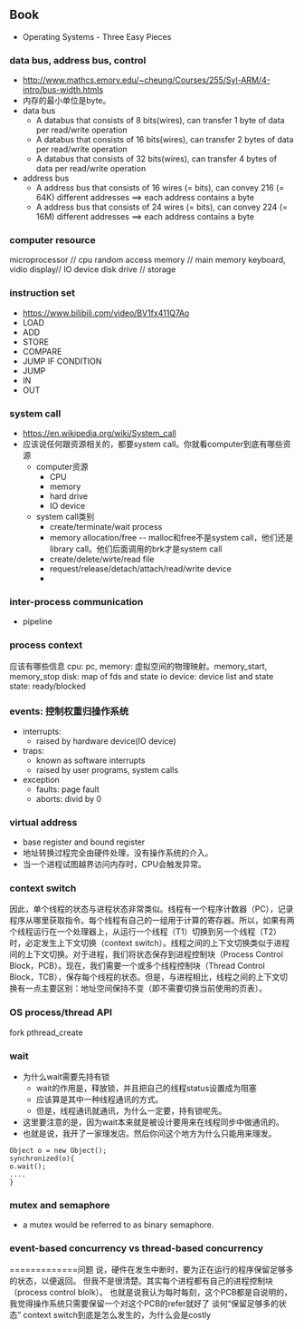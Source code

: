 ## Book
* Operating Systems - Three Easy Pieces

### data bus, address bus, control
* http://www.mathcs.emory.edu/~cheung/Courses/255/Syl-ARM/4-intro/bus-width.htmls
* 内存的最小单位是byte。
* data bus
    * A databus that consists of 8 bits(wires), can transfer 1 byte of data per read/write operation
    * A databus that consists of 16 bits(wires), can transfer 2 bytes of data per read/write operation
    * A databus that consists of 32 bits(wires), can transfer 4 bytes of data per read/write operation
* address bus
    * A address bus that consists of 16 wires (= bits), can convey 216 (= 64K) different addresses ==> each address contains a byte
    * A address bus that consists of 24 wires (= bits), can convey 224 (= 16M) different addresses ==> each address contains a byte
 
### computer resource
microprocessor // cpu
random access memory // main memory
keyboard, vidio display// IO device
disk drive // storage
 
### instruction set
* https://www.bilibili.com/video/BV1fx411Q7Ao 
* LOAD
* ADD
* STORE
* COMPARE
* JUMP IF CONDITION
* JUMP
* IN
* OUT

### system call
* https://en.wikipedia.org/wiki/System_call
* 应该说任何跟资源相关的，都要system call。你就看computer到底有哪些资源
    * computer资源
        * CPU 
        * memory
        * hard drive
        * IO device
    * system call类别
        * create/terminate/wait process
        * memory allocation/free  -- malloc和free不是system call，他们还是library call。他们后面调用的brk才是system call
        * create/delete/wirte/read file
        * request/release/detach/attach/read/write device
        *
        
### inter-process communication
* pipeline

### process context
应该有哪些信息
cpu: pc, 
memory: 虚拟空间的物理映射。memory_start, memory_stop
disk: map of fds and state
io device: device list and state
state: ready/blocked


### events: 控制权重归操作系统
* interrupts:
    * raised by hardware device(IO device)
* traps:
    * known as software interrupts
    * raised by user programs, system calls
* exception
    * faults: page fault
    * aborts: divid by 0


### virtual address
* base register and bound register
* 地址转换过程完全由硬件处理，没有操作系统的介入。
* 当一个进程试图越界访问内存时，CPU会触发异常。

### context switch
因此，单个线程的状态与进程状态非常类似。线程有一个程序计数器（PC），记录程序从哪里获取指令。每个线程有自己的一组用于计算的寄存器。所以，如果有两个线程运行在一个处理器上，从运行一个线程（T1）切换到另一个线程（T2）时，必定发生上下文切换（context switch）。线程之间的上下文切换类似于进程间的上下文切换。对于进程，我们将状态保存到进程控制块（Process Control Block，PCB）。现在，我们需要一个或多个线程控制块（Thread Control Block，TCB），保存每个线程的状态。但是，与进程相比，线程之间的上下文切换有一点主要区别：地址空间保持不变（即不需要切换当前使用的页表）。

### OS process/thread API
fork
pthread_create 

### wait
* 为什么wait需要先持有锁
    * wait的作用是，释放锁，并且把自己的线程status设置成为阻塞
    * 应该算是其中一种线程通讯的方式。
    * 但是，线程通讯就通讯，为什么一定要，持有锁呢先。
* 这里要注意的是，因为wait本来就是被设计要用来在线程同步中做通讯的。
* 也就是说，我开了一家理发店。然后你问这个地方为什么只能用来理发。
```
Object o = new Object();
synchronized(o){
o.wait();
....
}
```

### mutex and semaphore
* a mutex would be referred to as binary semaphore.

### event-based concurrency vs thread-based concurrency


=============问题
说，硬件在发生中断时，要为正在运行的程序保留足够多的状态，以便返回。
但我不是很清楚。其实每个进程都有自己的进程控制块（process control blolk）。
也就是说我认为每时每刻，这个PCB都是自说明的，我觉得操作系统只需要保留一个对这个PCB的refer就好了
谈何“保留足够多的状态”
context switch到底是怎么发生的，为什么会是costly























